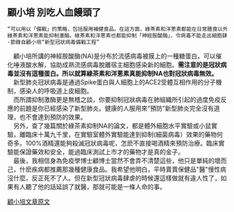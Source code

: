 ## 顧小培 別吃人血饅頭了
```markdown
“可以用以「備戰」的策略，包括服用補健食品。在這方面，綠茶素和洋蔥素都能在日常膳食以外，補充身體之不足。
綠茶素和洋蔥素能抑制激酶。綠茶素和洋蔥素也都能抑制「神經胺酸酶」，令病毒不能走出細胞肆虐，更不會在空氣中傳播。”
-節錄自顧小培“新型冠狀病毒備戰工程”
```
&ensp;&ensp;顧小培所講的神經胺酸酶(NA)是分布於流感病毒被膜上的一種糖蛋白，可以催化唾液酸水解，協助成熟流感病毒脫離宿主細胞感染新的細胞。**需注意的是冠狀病毒並沒有這種蛋白。所以就算綠茶素和洋蔥素真能抑制NA也對冠狀病毒無效。** <br>
&ensp;&ensp;新型肺炎冠狀病毒是通過Spike蛋白與人細胞上的ACE2受體互相作用的分子機制，感染人的呼吸道上皮細胞。<br>
&ensp;&ensp;而所謂抑制激酶更是無稽之談，你要抑制冠狀病毒在肺組織所引起的過度免疫反應的前題是你已經感染了新型肺炎。健康的人服用來“預防”新型肺炎完全沒有道理，也不會達到預防的效果。<br>
&ensp;&ensp;另外，查了幾篇關於綠茶素抑制NA的論文，都是體外細胞水平實驗或小鼠實驗，離臨床十萬九千里，在實驗室體外實驗能達到抑制(細菌病毒）效果的藥物何奇多。100%酒精還能夠殺滅冠狀病毒呢，怎麽不直接喝酒精來預防治療。臨床實驗能保證藥效和安全，能過臨床測試上市才的藥物才是真的金子。<br>
&ensp;&ensp;最後，我相信身為免疫學博士顧博士當然不會弄不清楚這些，他只是單純的壞而己，什麽疾病都推薦那幾種健康食品。我希望他明白，平時賣賣保健品"醫"慢性病沒什麼，反正死不了人。但在新型冠狀病毒肆虐的時候還這樣做就有違人性了，如果有人聽了他的話延誤了就醫，那就可能是一條人命的事。<br>

[顧小培文章原文](https://www.master-insight.com/%e6%96%b0%e5%9e%8b%e5%86%a0%e7%8b%80%e7%97%85%e6%af%92%e5%82%99%e6%88%b0%e5%b7%a5%e7%a8%8b/)
